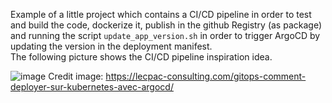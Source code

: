 Example of a little project which contains a CI/CD pipeline in order to test and build the code, dockerize it, publish in the github Registry (as package) and running
the script `update_app_version.sh` in order to trigger ArgoCD by updating the version in the deployment manifest.  
The following picture shows the CI/CD pipeline inspiration idea.


![image](https://lecpac-consulting.com/wp-content/uploads/2022/04/gitops.drawio-1.png)
Credit image: https://lecpac-consulting.com/gitops-comment-deployer-sur-kubernetes-avec-argocd/ 
